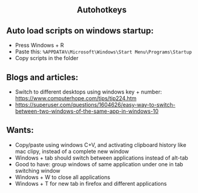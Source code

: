 <h2 align="center">Autohotkeys</h2>

## Auto load scripts on windows startup:

- Press Windows + R
- Paste this: `%APPDATA%\Microsoft\Windows\Start Menu\Programs\Startup`
- Copy scripts in the folder

## Blogs and articles:

- Switch to different desktops using windows key + number: https://www.computerhope.com/tips/tip224.htm
- https://superuser.com/questions/1604626/easy-way-to-switch-between-two-windows-of-the-same-app-in-windows-10

## Wants:

- Copy/paste using windows C+V, and activating clipboard history like mac clipy, instead of a complete new window
- Windows + tab should switch between applications instead of alt-tab
- Good to have: group windows of same application under one in tab switching window
- Windows + W to close all applications
- Windows + T for new tab in firefox and different applications
